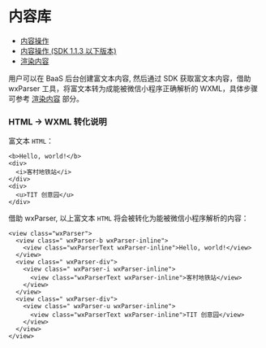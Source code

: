# 内容库

- [内容操作](./operate.md)
- [内容操作 (SDK 1.1.3 以下版本)](./operate-legacy.md)
- [渲染内容](./render.md)

用户可以在 BaaS 后台创建富文本内容, 然后通过 SDK 获取富文本内容，借助 wxParser 工具，将富文本转为成能被微信小程序正确解析的 WXML，具体步骤可参考 [渲染内容](./render.md) 部分。

### HTML -> WXML 转化说明

富文本 `HTML`：

```
<b>Hello, world!</b>
<div>
  <i>客村地铁站</i>
</div>
<div>
  <u>TIT 创意园</u>
</div>
```

借助 wxParser, 以上富文本 `HTML` 将会被转化为能被微信小程序解析的内容：

```
<view class="wxParser">
  <view class=" wxParser-b wxParser-inline">
    <view class="wxParserText wxParser-inline">Hello, world!</view>
  </view>
  <view class=" wxParser-div">
    <view class=" wxParser-i wxParser-inline">
      <view class="wxParserText wxParser-inline">客村地铁站</view>
    </view>
  </view>
  <view class=" wxParser-div">
    <view class=" wxParser-u wxParser-inline">
      <view class="wxParserText wxParser-inline">TIT 创意园</view>
    </view>
  </view>
</view>
```